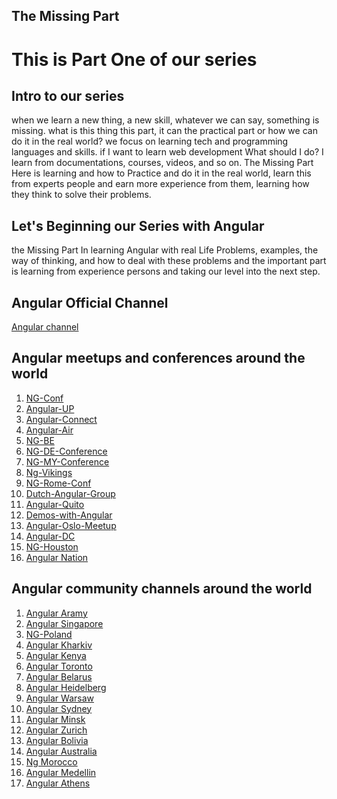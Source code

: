 ## The Missing Part

# This is Part One of our series 

## Intro to our series

when we learn a new thing, a new skill, whatever we can say, something is missing. 
what is this thing this part, it can the practical part or how we can do it in the real world?
we focus on learning tech and programming languages and skills.
if I want to learn web development What should I do?
I learn from documentations, courses, videos, and so on.
The Missing Part Here is learning and how to Practice and do it in the real world,
learn this from experts people and earn more experience from them, learning how
they think to solve their problems.

## Let's Beginning our Series with Angular
the Missing Part In learning Angular with real Life Problems, examples, the way of thinking, and how to deal with these problems and the important part is learning from experience persons and taking our level into the next step.

## Angular Official Channel
 [Angular channel](https://www.youtube.com/channel/UCbn1OgGei-DV7aSRo_HaAiw) 

## Angular meetups and conferences around the world
 1.   [NG-Conf](https://www.youtube.com/channel/UCm9iiIfgmVODUJxINecHQkA)
 2.  [Angular-UP](https://www.youtube.com/channel/UCBmp3Hpuq1RAsgiyJ6vr-FA)
 3.   [Angular-Connect](https://www.youtube.com/channel/UCzrskTiT_ObAk3xBkVxMz5g)
 4. [Angular-Air](https://www.youtube.com/channel/UCdCOpvRk1lsBk26ePGDPLpQ)
 5.  [NG-BE](https://www.youtube.com/channel/UCnMfZM2S3QgbFvOyet5PMmQ)
 6.  [NG-DE-Conference](https://www.youtube.com/channel/UCBw_r4N2nv72l9IV2hn042A)
 7.  [NG-MY-Conference](https://www.youtube.com/channel/UCbL5knlP-lZN5O3KxLDHoOA)
 8.  [Ng-Vikings](https://www.youtube.com/channel/UCImlZXX470Pl8N_CUy3E2Zw)
 9.   [NG-Rome-Conf](https://www.youtube.com/channel/UCZDKMwHkIAlVpVhhkVvdTYQ)
 10.  [Dutch-Angular-Group](https://www.youtube.com/watch?v=IRIUaRs6WfQ)
 11. [Angular-Quito](https://www.youtube.com/channel/UC4n2eh98PGvJDbxGn2ajJjA/videos)
 12. [Demos-with-Angular](https://www.youtube.com/c/DemoswithAngular/featured)
 13. [Angular-Oslo-Meetup](https://www.youtube.com/channel/UC-bZWTOkwB5JMgicaBEZEdQ)
 14. [Angular-DC](https://www.youtube.com/channel/UCrfoUIlhnuF1m2WCph0PwBQ/videos)
 15. [NG-Houston](https://www.youtube.com/channel/UC3cfVUpgrO5TK6cvH04ieSQ)
 16. [Angular Nation](https://www.youtube.com/channel/UCmlK6Jayb3qqJYNfUmL-DkA/videos)

## Angular community channels around the world
 1. [Angular Aramy](https://www.youtube.com/channel/UCTL6NWiyJORNSBx0hAHoAjQ) 
 2. [Angular Singapore](https://www.youtube.com/channel/UC57AdalYQXH-vwufLNEc6Yg) 
 3. [NG-Poland](https://www.youtube.com/channel/UC55UiwMH_7PVcKrkriXSHuw)
 4. [Angular Kharkiv](https://www.youtube.com/channel/UCQ78n9a8iRxRGIo3NbdNNTw) 
 5. [Angular Kenya](https://www.youtube.com/channel/UCxobODaL7lX8Wo4JRe_WoVg) 
 6. [Angular Toronto](https://www.youtube.com/channel/UCUlbE1BakJPBVx8OAzc5quA) 
 7. [Angular Belarus](https://www.youtube.com/channel/UC5Xn1PlK9MNFt2vsQxNXJkQ) 
 8. [Angular Heidelberg](https://www.youtube.com/c/AngularHeidelberg) 
 9. [Angular Warsaw](https://www.youtube.com/channel/UChAYWBQ9-fSLFiv3MEE6IFQ)
 10. [Angular Sydney](https://www.youtube.com/channel/UCh48MtOnSd9l6CmbqUFrn0Q/videos)
 11. [Angular Minsk](https://www.youtube.com/c/angularminsk)
 12. [Angular Zurich](https://www.youtube.com/channel/UC3dvhlLD9QsFwe3H0HrFJLg/videos)
 13. [Angular Bolivia](https://www.youtube.com/c/AngularBolivia/videos)
 14. [Angular Australia](https://www.youtube.com/c/AngularAustralia/featured)
 15. [Ng Morocco](https://www.youtube.com/channel/UC5irZcpXt3LZ4Ra44aFX_eA)
 16. [Angular Medellin](https://www.youtube.com/channel/UCHA3Bs7x8f89X9TtFnmsqLQ)
 17. [Angular Athens](https://www.youtube.com/channel/UCLpfCNdzeTSLbSr6_tzzopw/featured)





